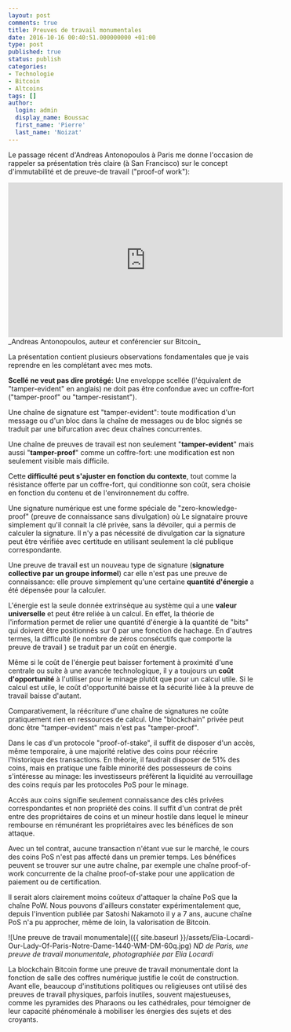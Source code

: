 ```yaml
---
layout: post
comments: true
title: Preuves de travail monumentales
date: 2016-10-16 00:40:51.000000000 +01:00
type: post
published: true
status: publish
categories:
- Technologie
- Bitcoin
- Altcoins
tags: []
author:
  login: admin
  display_name: Boussac
  first_name: 'Pierre'
  last_name: 'Noizat'
---
```


Le passage récent d'Andreas Antonopoulos à Paris me donne l'occasion de rappeler sa présentation très claire (à San Francisco) sur le concept d'immutabilité et de preuve-de travail ("proof-of work"):
<iframe width="560" height="315" src="https://www.youtube.com/embed/rsLrJp6cLf4?rel=0" frameborder="0" allowfullscreen></iframe>
_Andreas Antonopoulos, auteur et conférencier sur Bitcoin_


La présentation contient plusieurs observations fondamentales que je vais reprendre en les complétant avec mes mots.

**Scellé ne veut pas dire protégé:**
Une enveloppe scellée (l'équivalent de "tamper-evident" en anglais) ne doit pas être confondue avec un coffre-fort ("tamper-proof" ou "tamper-resistant"). 

Une chaîne de signature est "tamper-evident": toute modification d'un message ou d'un bloc dans la chaîne de messages ou de bloc signés se traduit par une bifurcation avec deux chaînes concurrentes.

Une chaîne de preuves de travail est non seulement "**tamper-evident**" mais aussi "**tamper-proof**" comme un coffre-fort: une modification est non seulement visible mais difficile.

Cette **difficulté peut s'ajuster en fonction du contexte**, tout comme la résistance offerte par un coffre-fort, qui conditionne son coût, sera choisie en fonction du contenu et de l'environnement du coffre.


Une signature numérique est une forme spéciale de "zero-knowledge-proof" (preuve de connaissance sans divulgation) où Le signataire prouve simplement qu'il connait la clé privée, sans la dévoiler, qui a permis de calculer la signature.
Il n'y a pas nécessité de divulgation car la signature peut être vérifiée avec certitude en utilisant seulement la clé publique correspondante.

Une preuve de travail est un nouveau type de signature (**signature collective par un groupe informel**) car elle n'est pas une preuve de connaissance: elle prouve simplement qu'une certaine **quantité d'énergie** a été dépensée pour la calculer.

L'énergie est la seule donnée extrinsèque au système qui a une **valeur universelle** et peut être reliée à un calcul.
En effet, la théorie de l'information permet de relier une quantité d'énergie à la quantité de "bits" qui doivent être positionnés sur 0 par une fonction de hachage.
En d'autres termes, la difficulté (le nombre de zéros consécutifs que comporte la preuve de travail ) se traduit par un coût en énergie.

Même si le coût de l'énergie peut baisser fortement à proximité d'une centrale ou suite à une avancée technologique, il y a toujours un **coût d'opportunité** à l'utiliser pour le minage plutôt que pour un calcul utile.
Si le calcul est utile, le coût d'opportunité baisse et la sécurité liée à la preuve de travail baisse d'autant.


Comparativement, la réécriture d'une chaîne de signatures ne coûte pratiquement rien en ressources de calcul.
Une "blockchain" privée peut donc être "tamper-evident" mais n'est pas "tamper-proof".


Dans le cas d'un protocole "proof-of-stake", il suffit de disposer d'un accès, même temporaire, à une majorité relative des coins pour réécrire l'historique des transactions. En théorie, il faudrait disposer de 51% des coins, mais en pratique une faible minorité des possesseurs de coins s'intéresse au minage: les investisseurs préfèrent la liquidité au verrouillage des coins requis par les protocoles PoS pour le minage.


Accès aux coins signifie seulement connaissance des clés privées correspondantes et non propriété des coins. 
Il suffit d'un contrat de prêt entre des propriétaires de coins et un mineur hostile dans lequel le mineur rembourse en rémunérant les propriétaires avec les bénéfices de son attaque.


Avec un tel contrat, aucune transaction n'étant vue sur le marché, le cours des coins PoS n'est pas affecté dans un premier temps.
Les bénéfices peuvent se trouver sur une autre chaîne, par exemple une chaîne proof-of-work concurrente de la chaîne proof-of-stake pour une application de paiement ou de certification.


Il serait alors clairement moins coûteux d'attaquer la chaîne PoS que la chaîne PoW.
Nous pouvons d'ailleurs constater expérimentalement que, depuis l'invention publiée par Satoshi Nakamoto il y a 7 ans, aucune chaîne PoS n'a pu approcher, même de loin, la valorisation de Bitcoin.


![Une preuve de travail monumentale]({{ site.baseurl }}/assets/Elia-Locardi-Our-Lady-Of-Paris-Notre-Dame-1440-WM-DM-60q.jpg)
_ND de Paris, une preuve de travail monumentale, photographiée par Elia Locardi_


La blockchain Bitcoin forme une preuve de travail monumentale dont la fonction de salle des coffres numérique justifie le coût de construction. Avant elle, beaucoup d'institutions politiques ou religieuses ont utilisé des preuves de travail physiques, parfois inutiles, souvent majestueuses, comme les pyramides des Pharaons ou les cathédrales, pour témoigner de leur capacité phénoménale à mobiliser les énergies des sujets et des croyants.